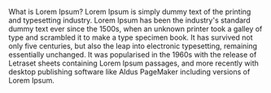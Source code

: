 What is Lorem Ipsum?
Lorem Ipsum is simply dummy text of the 
printing and typesetting industry. Lorem 
Ipsum has been the industry's standard 
dummy text ever since the 1500s, when an 
unknown printer took a galley of type and 
scrambled it to make a type specimen 
book. It has survived not only five 
centuries, but also the leap into 
electronic typesetting, remaining 
essentially unchanged. It was popularised 
in the 1960s with the release of Letraset 
sheets containing Lorem Ipsum passages, 
and more recently with desktop publishing 
software like Aldus PageMaker including 
versions of Lorem Ipsum.